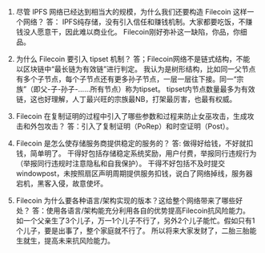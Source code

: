 1. 尽管 IPFS 网络已经达到相当大的规模，为什么我们还要构造 Filecoin 这样一个网络？
答： IPFS纯存储，没有引入信任和赚钱机制。大家都要吃饭，不赚钱没人愿意干，因此难以商业化。
Filecoin刚好弥补这一缺陷，你品，你细品。

2. 为什么 Filecoin 要引入 tipset 机制？
答；Filecoin网络不是链式结构，不能以区块链中“最长链为有效链”进行判定。
我认为是树形结构，比如同一父节点有多个子节点，每个子节点还有更多孙子节点，一层一层往下接。同一“宗族”（即父-子-孙子-……所有节点）称为tipset。
tipset内节点数量最多为有效链，这也好理解，人丁最兴旺的宗族最NB，打架最厉害，也最有权威。

3. Filecoin 在复制证明的过程中引入了哪些参数和过程来防止女巫攻击，生成攻击和外包攻击？
答：引入了复制证明（PoRep）和时空证明（Post）。

4. Filecoin 是怎么使存储服务商提供稳定的服务的？
答: 做得好给钱，不好就扣钱，简单明了。
干得好包括存储稳定系统奖励，用户付费，举报同行违规行为（举报同行违规时注意隐私和自我保护）。
干得不好包括不及时提交windowpost，未按照扇区声明周期提供服务扣钱，说白了网络掉线，服务器宕机，黑客入侵，故意使坏。

5. Filecoin 为什么要各种语言/架构实现的版本？这给整个网络带来了哪些好处？
答：使用各语言/架构能充分利用各自的优势提高Filecoin抗风险能力。
如一个父亲生了3个儿子，万一1个儿子不行了，另外2个儿子能忙。假如只有1个儿子，要是出事了，整个家庭就不行了。
所以将来大家发财了，二胎三胎能生就生，提高未来抗风险能力。
